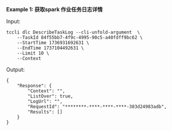 **Example 1: 获取spark 作业任务日志详情**



Input: 

```
tccli dlc DescribeTaskLog --cli-unfold-argument  \
    --TaskId 84f55bb7-4f9c-4995-90c5-a40fdff9bc62 \
    --StartTime 1736931692631 \
    --EndTime 1737104492631 \
    --Limit 10 \
    --Context 
```

Output: 
```
{
    "Response": {
        "Context": "",
        "ListOver": true,
        "LogUrl": "",
        "RequestId": "********-****-****-****-303d24983adb",
        "Results": []
    }
}
```

